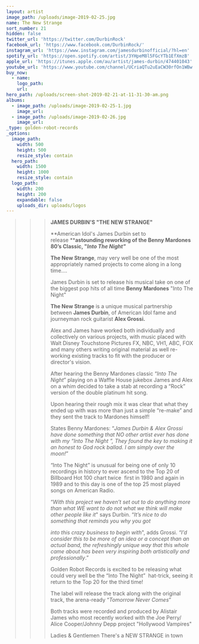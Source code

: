 ```yaml
---
layout: artist
image_path: /uploads/image-2019-02-25.jpg
name: The New Strange
sort_number: 21
hidden: false
twitter_url: 'https://twitter.com/DurbinRock'
facebook_url: 'https://www.facebook.com/DurbinRock/'
instagram_url: 'https://www.instagram.com/jamesdurbinofficial/?hl=en'
spotify_url: 'https://open.spotify.com/artist/3YHpeM8l5FGcYTb1EfXmzB'
apple_url: 'https://itunes.apple.com/au/artist/james-durbin/474401043'
youtube_url: 'https://www.youtube.com/channel/UCriaQTu2uEaCW30rfOn1WBw'
buy_now:
  - name:
    logo_path:
    url:
hero_path: /uploads/screen-shot-2019-02-21-at-11-31-30-am.png
albums:
  - image_path: /uploads/image-2019-02-25-1.jpg
    image_url:
  - image_path: /uploads/image-2019-02-26.jpg
    image_url:
_type: golden-robot-records
_options:
  image_path:
    width: 500
    height: 500
    resize_style: contain
  hero_path:
    width: 1500
    height: 1000
    resize_style: contain
  logo_path:
    width: 200
    height: 200
    expandable: false
    uploads_dir: uploads/logos
---
```


> > > **JAMES DURBIN'S "THE NEW STRANGE"**
> > >
> > >
> > > **American Idol's James Durbin set to release&nbsp;****astounding reworking of the Benny Mardones 80’s Classic, "*Into The Night"***
> > >
> > >
> > > **The New Strange**, may very well be one of the most appropriately named projects to come along in a long time….&nbsp;
> > >
> > >
> > > James Durbin is set to release his musical take on one of the biggest pop hits of all time&nbsp;**Benny Mardones**&nbsp;"Into The Night"
> > >
> > >
> > > **The New Strange**&nbsp;is a unique musical partnership between&nbsp;**James Durbin**, of American Idol fame and journeyman rock guitarist&nbsp;**Alex Grossi.**
> > >
> > >
> > > Alex and James have worked both individually and collectively on various projects, with music placed with Walt Disney Touchstone Pictures FX, NBC, VH1, ABC, FOX and many others writing original material as well re-working existing tracks to fit with the producer or director's vision.&nbsp;
> > >
> > >
> > > After hearing the Benny Mardones classic “*Into The Night*” playing on a Waffle House jukebox James and Alex on a whim decided to take a stab at recording a “Rock” version of the double platinum hit song.&nbsp;
> > >
> > >
> > > Upon hearing their rough mix it was clear that what they ended up with was more than just a simple “re-make” and they sent the track to Mardones himself\!
> > >
> > >
> > > States Benny Mardones: “*James Durbin & Alex Grossi have done something that NO other artist ever has done with my “Into The Night ”, They found the key to making it an honest to God rock ballad. I am simply over the moon\!*”
> > >
> > >
> > > “Into The Night” is unusual for being one of only 10 recordings in history to ever ascend to the Top 20 of Billboard Hot 100 chart twice &nbsp;first in 1980 and again in 1989 and to this day is one of the top 25 most played songs on American Radio.
> > >
> > >
> > > “*With this project we haven’t set out to do anything more than what WE want to do not what we think will make other people like it*" says Durbin. “*It’s nice to do something that reminds you why you got&nbsp;*
> > >
> > >
> > > *into this crazy business to begin with*", adds Grossi.&nbsp;*“I’d consider this to be more of an idea or a concept than an actual band, the refreshingly unique way that this whole came about has been very inspiring both artistically and professionally*.”
> > >
> > >
> > > Golden Robot Records is excited to be releasing what could very well be the “Into The Night” &nbsp;hat-trick, seeing it return to the Top 20 for the third time\!&nbsp;
> > >
> > >
> > > The label will release the track along with the original track, the arena-ready “*Tomorrow Never Comes*”
> > >
> > >
> > > Both tracks were recorded and produced by Alistair James who most recently worked with the Joe Perry/ Alice Cooper/Johnny Depp project "Hollywood Vampires"
> > >
> > >
> > > Ladies & Gentlemen There's a NEW STRANGE in town